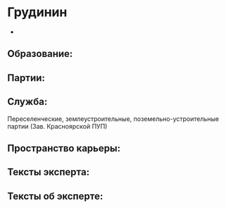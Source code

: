 # Грудинин  
 - 

## Образование:
## Партии:
## Служба:
Переселенческие, землеустроительные, поземельно-устроительные партии (Зав. Красноярской ПУП) 
## Пространство карьеры:
## Тексты эксперта:
## Тексты об эксперте:
